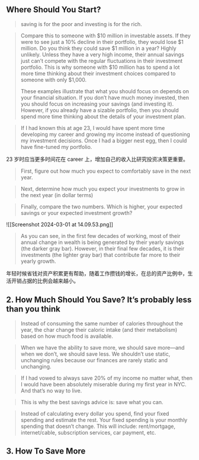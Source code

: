 ## Where Should You Start?

> saving is for the poor and investing is for the rich.

> Compare this to someone with $10 million in investable assets. If they were to see just a 10% decline in their portfolio, they would lose $1 million. Do you think they could save $1 million in a year? Highly unlikely. Unless they have a very high income, their annual savings just can’t compete with the regular fluctuations in their investment portfolio. This is why someone with $10 million has to spend a lot more time thinking about their investment choices compared to someone with only $1,000. 
> 
> These examples illustrate that what you should focus on depends on your financial situation. If you don’t have much money invested, then you should focus on increasing your savings (and investing it). However, if you already have a sizable portfolio, then you should spend more time thinking about the details of your investment plan.

> If I had known this at age 23, I would have spent more time developing my career and growing my income instead of questioning my investment decisions. Once I had a bigger nest egg, then I could have fine-tuned my portfolio.

23 岁时应当更多时间花在 career 上，增加自己的收入比研究投资决策更重要。

> First, figure out how much you expect to comfortably save in the next year.

> Next, determine how much you expect your investments to grow in the next year (in dollar terms)

> Finally, compare the two numbers. Which is higher, your expected savings or your expected investment growth?


![[Screenshot 2024-03-01 at 14.09.53.png]]

> As you can see, in the first few decades of working, most of their annual change in wealth is being generated by their yearly savings (the darker gray bar). However, in their final few decades, it is their investments (the lighter gray bar) that contribute far more to their yearly growth.

年轻时候省钱对资产积累更有帮助，随着工作攒钱的增长，在总的资产比例中，生活开销占据的比例会越来越小。

## 2. How Much Should You Save? It’s probably less than you think

> Instead of consuming the same number of calories throughout the year, the char change their caloric intake (and their metabolism) based on how much food is available.

> When we have the ability to save more, we should save more—and when we don’t, we should save less. We shouldn’t use static, unchanging rules because our finances are rarely static and unchanging.

> If I had vowed to always save 20% of my income no matter what, then I would have been absolutely miserable during my first year in NYC. And that’s no way to live.

> This is why the best savings advice is: save what you can.


> Instead of calculating every dollar you spend, find your fixed spending and estimate the rest. Your fixed spending is your monthly spending that doesn’t change. This will include: rent/mortgage, internet/cable, subscription services, car payment, etc.


## 3. How To Save More

